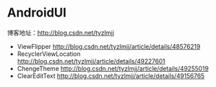 # AndroidUI

博客地址：http://blog.csdn.net/tyzlmjj

- ViewFlipper   http://blog.csdn.net/tyzlmjj/article/details/48576219
- RecyclerViewLocation   http://blog.csdn.net/tyzlmjj/article/details/49227601
- ChengeTheme   http://blog.csdn.net/tyzlmjj/article/details/49255019
- ClearEditText http://blog.csdn.net/tyzlmjj/article/details/49156765
